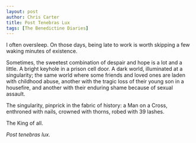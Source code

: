 ```yaml
---
layout: post
author: Chris Carter
title: Post Tenebras Lux
tags: [The Benedictine Diaries]
---
```


I often oversleep. On those days, being late to work is worth skipping a few waking minutes of existence.

Sometimes, the sweetest combination of despair and hope is a lot and a little. A bright keyhole in a prison cell door. A dark world, illuminated at a singularity; the same world where some friends and loved ones are laden with childhood abuse, another with the tragic loss of their young son in a housefire, and another with their enduring shame because of sexual assault.

The singularity, pinprick in the fabric of history: a Man on a Cross, enthroned with nails, crowned with thorns, robed with 39 lashes.

The King of all.

_Post tenebras lux._
